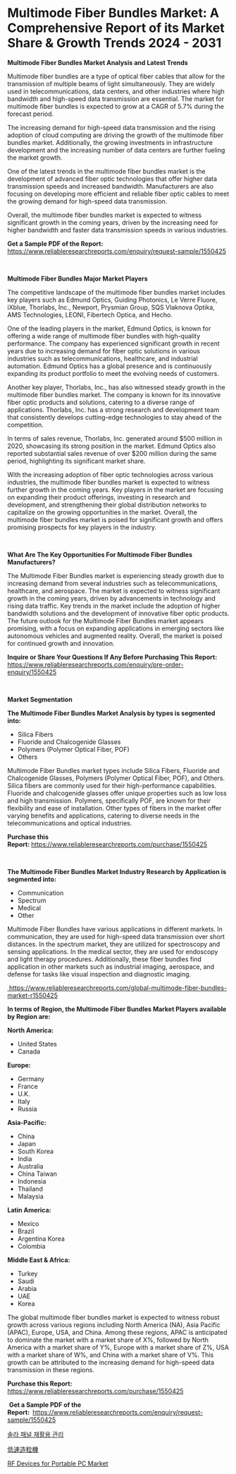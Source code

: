 <p><h1>Multimode Fiber Bundles Market: A Comprehensive Report of its Market Share & Growth Trends 2024 - 2031</h1></p><p><strong>Multimode Fiber Bundles Market Analysis and Latest Trends</strong></p>
<p><p>Multimode fiber bundles are a type of optical fiber cables that allow for the transmission of multiple beams of light simultaneously. They are widely used in telecommunications, data centers, and other industries where high bandwidth and high-speed data transmission are essential. The market for multimode fiber bundles is expected to grow at a CAGR of 5.7% during the forecast period.</p><p>The increasing demand for high-speed data transmission and the rising adoption of cloud computing are driving the growth of the multimode fiber bundles market. Additionally, the growing investments in infrastructure development and the increasing number of data centers are further fueling the market growth. </p><p>One of the latest trends in the multimode fiber bundles market is the development of advanced fiber optic technologies that offer higher data transmission speeds and increased bandwidth. Manufacturers are also focusing on developing more efficient and reliable fiber optic cables to meet the growing demand for high-speed data transmission.</p><p>Overall, the multimode fiber bundles market is expected to witness significant growth in the coming years, driven by the increasing need for higher bandwidth and faster data transmission speeds in various industries.</p></p>
<p><strong>Get a Sample PDF of the Report:&nbsp;</strong> <a href="https://www.reliableresearchreports.com/enquiry/request-sample/1550425">https://www.reliableresearchreports.com/enquiry/request-sample/1550425</a></p>
<p>&nbsp;</p>
<p><strong>Multimode Fiber Bundles Major Market Players</strong></p>
<p><p>The competitive landscape of the multimode fiber bundles market includes key players such as Edmund Optics, Guiding Photonics, Le Verre Fluore, iXblue, Thorlabs, Inc., Newport, Prysmian Group, SQS Vlaknova Optika, AMS Technologies, LEONI, Fibertech Optica, and Hecho. </p><p>One of the leading players in the market, Edmund Optics, is known for offering a wide range of multimode fiber bundles with high-quality performance. The company has experienced significant growth in recent years due to increasing demand for fiber optic solutions in various industries such as telecommunications, healthcare, and industrial automation. Edmund Optics has a global presence and is continuously expanding its product portfolio to meet the evolving needs of customers.</p><p>Another key player, Thorlabs, Inc., has also witnessed steady growth in the multimode fiber bundles market. The company is known for its innovative fiber optic products and solutions, catering to a diverse range of applications. Thorlabs, Inc. has a strong research and development team that consistently develops cutting-edge technologies to stay ahead of the competition.</p><p>In terms of sales revenue, Thorlabs, Inc. generated around $500 million in 2020, showcasing its strong position in the market. Edmund Optics also reported substantial sales revenue of over $200 million during the same period, highlighting its significant market share.</p><p>With the increasing adoption of fiber optic technologies across various industries, the multimode fiber bundles market is expected to witness further growth in the coming years. Key players in the market are focusing on expanding their product offerings, investing in research and development, and strengthening their global distribution networks to capitalize on the growing opportunities in the market. Overall, the multimode fiber bundles market is poised for significant growth and offers promising prospects for key players in the industry.</p></p>
<p>&nbsp;</p>
<p><strong>What Are The Key Opportunities For Multimode Fiber Bundles Manufacturers?</strong></p>
<p><p>The Multimode Fiber Bundles market is experiencing steady growth due to increasing demand from several industries such as telecommunications, healthcare, and aerospace. The market is expected to witness significant growth in the coming years, driven by advancements in technology and rising data traffic. Key trends in the market include the adoption of higher bandwidth solutions and the development of innovative fiber optic products. The future outlook for the Multimode Fiber Bundles market appears promising, with a focus on expanding applications in emerging sectors like autonomous vehicles and augmented reality. Overall, the market is poised for continued growth and innovation.</p></p>
<p><strong>Inquire or Share Your Questions If Any Before Purchasing This Report:</strong> <a href="https://www.reliableresearchreports.com/enquiry/pre-order-enquiry/1550425">https://www.reliableresearchreports.com/enquiry/pre-order-enquiry/1550425</a></p>
<p>&nbsp;</p>
<p><strong>Market Segmentation</strong></p>
<p><strong>The Multimode Fiber Bundles Market Analysis by types is segmented into:</strong></p>
<p><ul><li>Silica Fibers</li><li>Fluoride and Chalcogenide Glasses</li><li>Polymers (Polymer Optical Fiber, POF)</li><li>Others</li></ul></p>
<p><p>Multimode Fiber Bundles market types include Silica Fibers, Fluoride and Chalcogenide Glasses, Polymers (Polymer Optical Fiber, POF), and Others. Silica fibers are commonly used for their high-performance capabilities. Fluoride and chalcogenide glasses offer unique properties such as low loss and high transmission. Polymers, specifically POF, are known for their flexibility and ease of installation. Other types of fibers in the market offer varying benefits and applications, catering to diverse needs in the telecommunications and optical industries.</p></p>
<p><strong>Purchase this Report:&nbsp;</strong><a href="https://www.reliableresearchreports.com/purchase/1550425">https://www.reliableresearchreports.com/purchase/1550425</a></p>
<p>&nbsp;</p>
<p><strong>The Multimode Fiber Bundles Market Industry Research by Application is segmented into:</strong></p>
<p><ul><li>Communication</li><li>Spectrum</li><li>Medical</li><li>Other</li></ul></p>
<p><p>Multimode Fiber Bundles have various applications in different markets. In communication, they are used for high-speed data transmission over short distances. In the spectrum market, they are utilized for spectroscopy and sensing applications. In the medical sector, they are used for endoscopy and light therapy procedures. Additionally, these fiber bundles find application in other markets such as industrial imaging, aerospace, and defense for tasks like visual inspection and diagnostic imaging.</p></p>
<p><a href="https://www.reliableresearchreports.com/global-multimode-fiber-bundles-market-r1550425">&nbsp;https://www.reliableresearchreports.com/global-multimode-fiber-bundles-market-r1550425</a></p>
<p><strong>In terms of Region, the Multimode Fiber Bundles Market Players available by Region are:</strong></p>
<p>
    <p> <strong> North America: </strong>
        <ul>
            <li>United States</li>
            <li>Canada</li>
        </ul>
        </p> 
    <p> <strong> Europe: </strong>
        <ul>
            <li>Germany</li>
            <li>France</li>
            <li>U.K.</li>
            <li>Italy</li>
            <li>Russia</li>
        </ul>
        </p> 
    <p> <strong> Asia-Pacific: </strong>
        <ul>
            <li>China</li>
            <li>Japan</li>
            <li>South Korea</li>
            <li>India</li>
            <li>Australia</li>
            <li>China Taiwan</li>
            <li>Indonesia</li>
            <li>Thailand</li>
            <li>Malaysia</li>
        </ul>
        </p> 
    <p> <strong> Latin America: </strong>
        <ul>
            <li>Mexico</li>
            <li>Brazil</li>
            <li>Argentina Korea</li>
            <li>Colombia</li>
        </ul>
        </p> 
    <p> <strong> Middle East & Africa: </strong>
        <ul>
            <li>Turkey</li>
            <li>Saudi</li>
            <li>Arabia</li>
            <li>UAE</li>
            <li>Korea</li>
        </ul>
    </p>
    </p>
<p><p>The global multimode fiber bundles market is expected to witness robust growth across various regions including North America (NA), Asia Pacific (APAC), Europe, USA, and China. Among these regions, APAC is anticipated to dominate the market with a market share of X%, followed by North America with a market share of Y%, Europe with a market share of Z%, USA with a market share of W%, and China with a market share of V%. This growth can be attributed to the increasing demand for high-speed data transmission in these regions.</p></p>
<p><strong>Purchase this Report: </strong><a href="https://www.reliableresearchreports.com/purchase/1550425">https://www.reliableresearchreports.com/purchase/1550425</a></p>
<p>&nbsp;<strong>Get a Sample PDF of the Report:&nbsp;&nbsp;</strong><a href="https://www.reliableresearchreports.com/enquiry/request-sample/1550425">https://www.reliableresearchreports.com/enquiry/request-sample/1550425</a></p>
<p><strong></strong></p>
<p><p><a href="https://medium.com/@honeypie6456/%ED%83%9C%EC%96%91%EA%B4%91-%ED%8C%A8%EB%84%90-%EC%9E%AC%ED%99%9C%EC%9A%A9-%EA%B4%80%EB%A6%AC-%EC%8B%9C%EC%9E%A5%EC%9D%80-%EC%8B%9C%EC%9E%A5-%EC%A0%90%EC%9C%A0%EC%9C%A8-%EC%8B%9C%EC%9E%A5-%EB%8F%99%ED%96%A5-%EB%B0%8F-%EC%8B%9C%EC%9E%A5-%EC%84%B1%EC%9E%A5%EC%97%90-%EB%8C%80%ED%95%9C-%EC%A0%95%EB%B3%B4%EB%A5%BC-%EC%A0%9C%EA%B3%B5%ED%95%A9%EB%8B%88%EB%8B%A4-1563bb68901a">솔라 패널 재활용 관리</a></p><p><a href="https://medium.com/@elihomenick1943/%E4%BD%8E%E9%80%9F%E3%82%B0%E3%83%A9%E3%83%8B%E3%83%A5%E3%83%AC%E3%83%BC%E3%82%BF%E3%83%BC%E3%83%9E%E3%83%BC%E3%82%B1%E3%83%83%E3%83%88%E3%81%AE%E5%88%86%E6%9E%90-%E3%82%B0%E3%83%AD%E3%83%BC%E3%83%90%E3%83%AB%E7%94%A3%E6%A5%AD%E8%A6%96%E7%82%B9%E3%81%A8%E4%BA%88%E6%B8%AC-2024-2031%E5%B9%B4-ff28b0aa7b9d">低速造粒機</a></p><p><a href="https://github.com/GroverBarry/Market-Research-Report-List-4/blob/main/rf-devices-for-portable-pc-market.md">RF Devices for Portable PC Market</a></p></p>